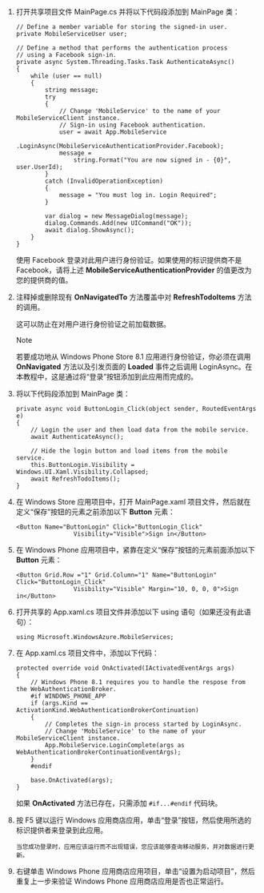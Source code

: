 ﻿
1. 打开共享项目文件 MainPage.cs 并将以下代码段添加到 MainPage 类：

    ```
    // Define a member variable for storing the signed-in user. 
    private MobileServiceUser user;

    // Define a method that performs the authentication process
    // using a Facebook sign-in. 
    private async System.Threading.Tasks.Task AuthenticateAsync()
    {
        while (user == null)
        {
            string message;
            try
            {
                // Change 'MobileService' to the name of your MobileServiceClient instance.
                // Sign-in using Facebook authentication.
                user = await App.MobileService
                    .LoginAsync(MobileServiceAuthenticationProvider.Facebook);
                message = 
                    string.Format("You are now signed in - {0}", user.UserId);
            }
            catch (InvalidOperationException)
            {
                message = "You must log in. Login Required";
            }

            var dialog = new MessageDialog(message);
            dialog.Commands.Add(new UICommand("OK"));
            await dialog.ShowAsync();
        }
    }
    ```

    使用 Facebook 登录对此用户进行身份验证。如果使用的标识提供商不是 Facebook，请将上述 **MobileServiceAuthenticationProvider** 的值更改为您的提供商的值。

3. 注释掉或删除现有 **OnNavigatedTo** 方法覆盖中对 **RefreshTodoItems** 方法的调用。

    这可以防止在对用户进行身份验证之前加载数据。

    >[!NOTE]
    >若要成功地从 Windows Phone Store 8.1 应用进行身份验证，你必须在调用 **OnNavigated** 方法以及引发页面的 **Loaded** 事件之后调用 LoginAsync。在本教程中，这是通过将“登录”按钮添加到此应用而完成的。

4. 将以下代码段添加到 MainPage 类：

    ```
    private async void ButtonLogin_Click(object sender, RoutedEventArgs e)
    {
        // Login the user and then load data from the mobile service.
        await AuthenticateAsync();

        // Hide the login button and load items from the mobile service.
        this.ButtonLogin.Visibility = Windows.UI.Xaml.Visibility.Collapsed;
        await RefreshTodoItems();
    }
    ```

5. 在 Windows Store 应用项目中，打开 MainPage.xaml 项目文件，然后就在定义“保存”按钮的元素之前添加以下 **Button** 元素：

    ```
    <Button Name="ButtonLogin" Click="ButtonLogin_Click" 
                    Visibility="Visible">Sign in</Button>
    ```

6. 在 Windows Phone 应用项目中，紧靠在定义“保存”按钮的元素前面添加以下 **Button** 元素：

    ```
    <Button Grid.Row ="1" Grid.Column="1" Name="ButtonLogin" Click="ButtonLogin_Click" 
                    Visibility="Visible" Margin="10, 0, 0, 0">Sign in</Button> 
    ```

7. 打开共享的 App.xaml.cs 项目文件并添加以下 using 语句（如果还没有此语句）：

    ```
    using Microsoft.WindowsAzure.MobileServices;  
    ```

8. 在 App.xaml.cs 项目文件中，添加以下代码：

    ```
    protected override void OnActivated(IActivatedEventArgs args)
    {
        // Windows Phone 8.1 requires you to handle the respose from the WebAuthenticationBroker.
        #if WINDOWS_PHONE_APP
        if (args.Kind == ActivationKind.WebAuthenticationBrokerContinuation)
        {
            // Completes the sign-in process started by LoginAsync.
            // Change 'MobileService' to the name of your MobileServiceClient instance. 
            App.MobileService.LoginComplete(args as WebAuthenticationBrokerContinuationEventArgs);
        }
        #endif

        base.OnActivated(args);
    }
    ```

    如果 **OnActivated** 方法已存在，只需添加 `#if...#endif`  代码块。

9. 按 F5 键以运行 Windows 应用商店应用，单击“登录”按钮，然后使用所选的标识提供者来登录到此应用。

       当您成功登录时，应用应该运行而不出现错误，您应该能够查询移动服务，并对数据进行更新。

10. 右键单击 Windows Phone 应用商店应用项目，单击“设置为启动项目”，然后重复上一步来验证 Windows Phone 应用商店应用是否也正常运行。

<!---HONumber=71-->
